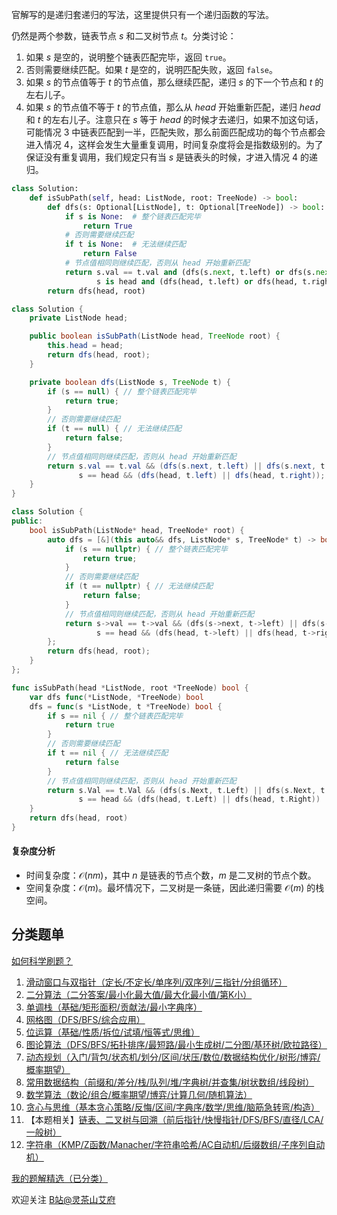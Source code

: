 官解写的是递归套递归的写法，这里提供只有一个递归函数的写法。

仍然是两个参数，链表节点 $s$ 和二叉树节点 $t$。分类讨论：

1. 如果 $s$ 是空的，说明整个链表匹配完毕，返回 $\texttt{true}$。
2. 否则需要继续匹配。如果 $t$ 是空的，说明匹配失败，返回 $\texttt{false}$。
3. 如果 $s$ 的节点值等于 $t$ 的节点值，那么继续匹配，递归 $s$ 的下一个节点和 $t$ 的左右儿子。
4. 如果 $s$ 的节点值不等于 $t$ 的节点值，那么从 $\textit{head}$ 开始重新匹配，递归 $\textit{head}$ 和 $t$ 的左右儿子。注意只在 $s$ 等于 $\textit{head}$ 的时候才去递归，如果不加这句话，可能情况 3 中链表匹配到一半，匹配失败，那么前面匹配成功的每个节点都会进入情况 4，这样会发生大量重复调用，时间复杂度将会是指数级别的。为了保证没有重复调用，我们规定只有当 $s$ 是链表头的时候，才进入情况 4 的递归。

```py [sol-Python3]
class Solution:
    def isSubPath(self, head: ListNode, root: TreeNode) -> bool:
        def dfs(s: Optional[ListNode], t: Optional[TreeNode]) -> bool:
            if s is None:  # 整个链表匹配完毕
                return True
            # 否则需要继续匹配
            if t is None:  # 无法继续匹配
                return False
            # 节点值相同则继续匹配，否则从 head 开始重新匹配
            return s.val == t.val and (dfs(s.next, t.left) or dfs(s.next, t.right)) or \
                   s is head and (dfs(head, t.left) or dfs(head, t.right))
        return dfs(head, root)
```

```java [sol-Java]
class Solution {
    private ListNode head;

    public boolean isSubPath(ListNode head, TreeNode root) {
        this.head = head;
        return dfs(head, root);
    }

    private boolean dfs(ListNode s, TreeNode t) {
        if (s == null) { // 整个链表匹配完毕
            return true;
        }
        // 否则需要继续匹配
        if (t == null) { // 无法继续匹配
            return false;
        }
        // 节点值相同则继续匹配，否则从 head 开始重新匹配
        return s.val == t.val && (dfs(s.next, t.left) || dfs(s.next, t.right)) ||
               s == head && (dfs(head, t.left) || dfs(head, t.right));
    }
}
```

```cpp [sol-C++]
class Solution {
public:
    bool isSubPath(ListNode* head, TreeNode* root) {
        auto dfs = [&](this auto&& dfs, ListNode* s, TreeNode* t) -> bool {
            if (s == nullptr) { // 整个链表匹配完毕
                return true;
            }
            // 否则需要继续匹配
            if (t == nullptr) { // 无法继续匹配
                return false;
            }
            // 节点值相同则继续匹配，否则从 head 开始重新匹配
            return s->val == t->val && (dfs(s->next, t->left) || dfs(s->next, t->right)) ||
                   s == head && (dfs(head, t->left) || dfs(head, t->right));
        };
        return dfs(head, root);
    }
};
```

```go [sol-Go]
func isSubPath(head *ListNode, root *TreeNode) bool {
    var dfs func(*ListNode, *TreeNode) bool
    dfs = func(s *ListNode, t *TreeNode) bool {
        if s == nil { // 整个链表匹配完毕
            return true
        }
        // 否则需要继续匹配
        if t == nil { // 无法继续匹配
            return false
        }
        // 节点值相同则继续匹配，否则从 head 开始重新匹配
        return s.Val == t.Val && (dfs(s.Next, t.Left) || dfs(s.Next, t.Right)) ||
               s == head && (dfs(head, t.Left) || dfs(head, t.Right))
    }
    return dfs(head, root)
}
```

#### 复杂度分析

- 时间复杂度：$\mathcal{O}(nm)$，其中 $n$ 是链表的节点个数，$m$ 是二叉树的节点个数。
- 空间复杂度：$\mathcal{O}(m)$。最坏情况下，二叉树是一条链，因此递归需要 $\mathcal{O}(m)$ 的栈空间。

## 分类题单

[如何科学刷题？](https://leetcode.cn/circle/discuss/RvFUtj/)

1. [滑动窗口与双指针（定长/不定长/单序列/双序列/三指针/分组循环）](https://leetcode.cn/circle/discuss/0viNMK/)
2. [二分算法（二分答案/最小化最大值/最大化最小值/第K小）](https://leetcode.cn/circle/discuss/SqopEo/)
3. [单调栈（基础/矩形面积/贡献法/最小字典序）](https://leetcode.cn/circle/discuss/9oZFK9/)
4. [网格图（DFS/BFS/综合应用）](https://leetcode.cn/circle/discuss/YiXPXW/)
5. [位运算（基础/性质/拆位/试填/恒等式/思维）](https://leetcode.cn/circle/discuss/dHn9Vk/)
6. [图论算法（DFS/BFS/拓扑排序/最短路/最小生成树/二分图/基环树/欧拉路径）](https://leetcode.cn/circle/discuss/01LUak/)
7. [动态规划（入门/背包/状态机/划分/区间/状压/数位/数据结构优化/树形/博弈/概率期望）](https://leetcode.cn/circle/discuss/tXLS3i/)
8. [常用数据结构（前缀和/差分/栈/队列/堆/字典树/并查集/树状数组/线段树）](https://leetcode.cn/circle/discuss/mOr1u6/)
9. [数学算法（数论/组合/概率期望/博弈/计算几何/随机算法）](https://leetcode.cn/circle/discuss/IYT3ss/)
10. [贪心与思维（基本贪心策略/反悔/区间/字典序/数学/思维/脑筋急转弯/构造）](https://leetcode.cn/circle/discuss/g6KTKL/)
11. 【本题相关】[链表、二叉树与回溯（前后指针/快慢指针/DFS/BFS/直径/LCA/一般树）](https://leetcode.cn/circle/discuss/K0n2gO/)
12. [字符串（KMP/Z函数/Manacher/字符串哈希/AC自动机/后缀数组/子序列自动机）](https://leetcode.cn/circle/discuss/SJFwQI/)

[我的题解精选（已分类）](https://github.com/EndlessCheng/codeforces-go/blob/master/leetcode/SOLUTIONS.md)

欢迎关注 [B站@灵茶山艾府](https://space.bilibili.com/206214)
